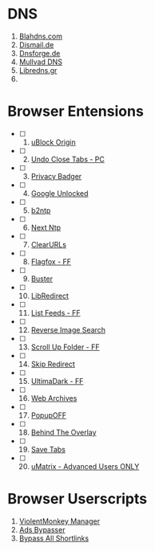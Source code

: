 # DNS
1. [Blahdns.com](https://blahdns.com/)
2. [Dismail.de](https://dismail.de/info.html#dns)
3. [Dnsforge.de](https://dnsforge.de/)
4. [Mullvad DNS](https://mullvad.net/en/help/dns-over-https-and-dns-over-tls)
5. [Libredns.gr](https://libredns.gr/)
6. 



# Browser Entensions
- [ ] 1. [uBlock Origin](https://github.com/gorhill/uBlock)
- [ ] 2. [Undo Close Tabs - PC](https://github.com/M-Reimer/undoclosetab)
- [ ] 3. [Privacy Badger](https://privacybadger.org/)
- [ ] 4. [Google Unlocked](https://github.com/Ibit-to/google-unlocked)
- [ ] 5. [b2ntp](https://b2ntp.vercel.app/)
- [ ] 6. [Next Ntp](https://github.com/d3ward/nextntp)
- [ ] 7. [ClearURLs](https://github.com/ClearURLs/Addon)
- [ ] 8. [Flagfox - FF](https://addons.mozilla.org/en-US/firefox/addon/flagfox/)
- [ ] 9. [Buster](https://github.com/dessant/buster)
- [ ] 10. [LibRedirect](https://libredirect.github.io/)
- [ ] 11. [List Feeds - FF](https://github.com/igorlogius/list-feeds)
- [ ] 12. [Reverse Image Search](https://github.com/Brawl345/Image-Reverse-Search-WebExtension)
- [ ] 13. [Scroll Up Folder - FF](https://github.com/PerfectSlayer/scrollupfolder)
- [ ] 14. [Skip Redirect](https://github.com/sblask-webextensions/webextension-skip-redirect)
- [ ] 15. [UltimaDark - FF](https://github.com/ThomazPom/Moz-Ext-UltimaDark)
- [ ] 16. [Web Archives](https://github.com/dessant/web-archives#readme)
- [ ] 17. [PopupOFF](https://popupoff.org/?source=chrome)
- [ ] 18. [Behind The Overlay](https://github.com/NicolaeNMV/BehindTheOverlay)
- [ ] 19. [Save Tabs](https://karna98.github.io/Save-Tabs/)
- [ ] 20. [uMatrix - Advanced Users ONLY](https://github.com/gorhill/uMatrix/wiki)


# Browser Userscripts
1. [ViolentMonkey Manager](https://violentmonkey.github.io/)
2. [Ads Bypasser](https://adsbypasser.github.io/)
3. [Bypass All Shortlinks](https://codeberg.org/Amm0ni4/bypass-all-shortlinks-debloated)



